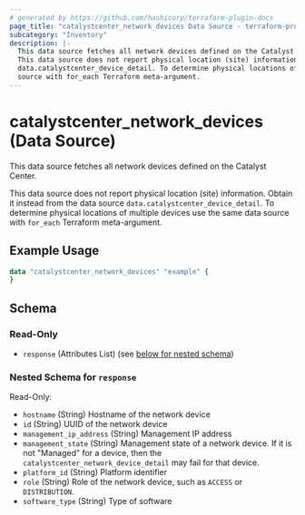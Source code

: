 ```yaml
---
# generated by https://github.com/hashicorp/terraform-plugin-docs
page_title: "catalystcenter_network_devices Data Source - terraform-provider-catalystcenter"
subcategory: "Inventory"
description: |-
  This data source fetches all network devices defined on the Catalyst Center.
  This data source does not report physical location (site) information. Obtain it instead from the data source
  data.catalystcenter_device_detail. To determine physical locations of multiple devices use the same data
  source with for_each Terraform meta-argument.
---
```


# catalystcenter_network_devices (Data Source)

This data source fetches all network devices defined on the Catalyst Center.

This data source does not report physical location (site) information. Obtain it instead from the data source
`data.catalystcenter_device_detail`. To determine physical locations of multiple devices use the same data
source with `for_each` Terraform meta-argument.

## Example Usage

```terraform
data "catalystcenter_network_devices" "example" {
}
```

<!-- schema generated by tfplugindocs -->
## Schema

### Read-Only

- `response` (Attributes List) (see [below for nested schema](#nestedatt--response))

<a id="nestedatt--response"></a>
### Nested Schema for `response`

Read-Only:

- `hostname` (String) Hostname of the network device
- `id` (String) UUID of the network device
- `management_ip_address` (String) Management IP address
- `management_state` (String) Management state of a network device. If it is not "Managed" for a device, then the `catalystcenter_network_device_detail` may fail for that device.
- `platform_id` (String) Platform identifier
- `role` (String) Role of the network device, such as `ACCESS` or `DISTRIBUTION`.
- `software_type` (String) Type of software
